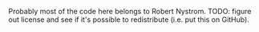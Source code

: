 Probably most of the code here belongs to Robert Nystrom. TODO: figure out license and see if it's possible to redistribute (i.e. put this on GitHub).
